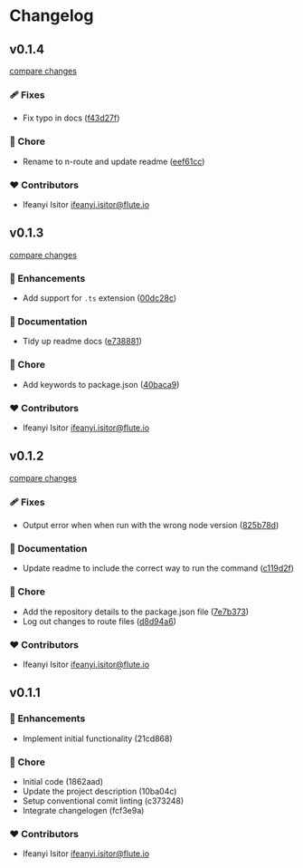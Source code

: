 # Changelog

## v0.1.4

[compare changes](https://github.com/ifyio/next-flat-routes/compare/v0.1.3...v0.1.4)

### 🩹 Fixes

- Fix typo in docs ([f43d27f](https://github.com/ifyio/next-flat-routes/commit/f43d27f))

### 🏡 Chore

- Rename to n-route and update readme ([eef61cc](https://github.com/ifyio/next-flat-routes/commit/eef61cc))

### ❤️ Contributors

- Ifeanyi Isitor <ifeanyi.isitor@flute.io>

## v0.1.3

[compare changes](https://github.com/ifyio/next-flat-routes/compare/v0.1.2...v0.1.3)

### 🚀 Enhancements

- Add support for `.ts` extension ([00dc28c](https://github.com/ifyio/next-flat-routes/commit/00dc28c))

### 📖 Documentation

- Tidy up readme docs ([e738881](https://github.com/ifyio/next-flat-routes/commit/e738881))

### 🏡 Chore

- Add keywords to package.json ([40baca9](https://github.com/ifyio/next-flat-routes/commit/40baca9))

### ❤️ Contributors

- Ifeanyi Isitor <ifeanyi.isitor@flute.io>

## v0.1.2

[compare changes](https://github.com/ifyio/next-flat-routes/compare/v0.1.1...v0.1.2)

### 🩹 Fixes

- Output error when when run with the wrong node version ([825b78d](https://github.com/ifyio/next-flat-routes/commit/825b78d))

### 📖 Documentation

- Update readme to include the correct way to run the command ([c119d2f](https://github.com/ifyio/next-flat-routes/commit/c119d2f))

### 🏡 Chore

- Add the repository details to the package.json file ([7e7b373](https://github.com/ifyio/next-flat-routes/commit/7e7b373))
- Log out changes to route files ([d8d94a6](https://github.com/ifyio/next-flat-routes/commit/d8d94a6))

### ❤️ Contributors

- Ifeanyi Isitor <ifeanyi.isitor@flute.io>

## v0.1.1

### 🚀 Enhancements

- Implement initial functionality (21cd868)

### 🏡 Chore

- Initial code (1862aad)
- Update the project description (10ba04c)
- Setup conventional comit linting (c373248)
- Integrate changelogen (fcf3e9a)

### ❤️ Contributors

- Ifeanyi Isitor <ifeanyi.isitor@flute.io>
